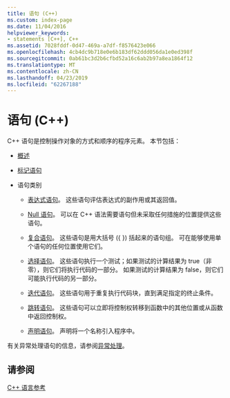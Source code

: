 ```yaml
---
title: 语句 (C++)
ms.custom: index-page
ms.date: 11/04/2016
helpviewer_keywords:
- statements [C++], C++
ms.assetid: 7028fddf-0d47-469a-a7df-f8576423e066
ms.openlocfilehash: 4cb4dc9b718e0e6b183df62ddd056da1e0ed398f
ms.sourcegitcommit: 0ab61bc3d2b6cfbd52a16c6ab2b97a8ea1864f12
ms.translationtype: MT
ms.contentlocale: zh-CN
ms.lasthandoff: 04/23/2019
ms.locfileid: "62267188"
---
```

# <a name="statements-c"></a>语句 (C++)

C++ 语句是控制操作对象的方式和顺序的程序元素。 本节包括：

- [概述](../cpp/overview-of-cpp-statements.md)

- [标记语句](../cpp/labeled-statements.md)

- 语句类别

   - [表达式语句](../cpp/expression-statement.md)。 这些语句评估表达式的副作用或其返回值。

   - [Null 语句](../cpp/null-statement.md)。 可以在 C++ 语法需要语句但未采取任何措施的位置提供这些语句。

   - [复合语句](../cpp/compound-statements-blocks.md)。 这些语句是用大括号 ({ }) 括起来的语句组。 可在能够使用单个语句的任何位置使用它们。

   - [选择语句](../cpp/selection-statements-cpp.md)。 这些语句执行一个测试；如果测试的计算结果为 true（非零），则它们将执行代码的一部分。 如果测试的计算结果为 false，则它们可能执行代码的另一部分。

   - [迭代语句](../cpp/iteration-statements-cpp.md)。 这些语句用于重复执行代码块，直到满足指定的终止条件。

   - [跳转语句](../cpp/jump-statements-cpp.md)。 这些语句可以立即将控制权转移到函数中的其他位置或从函数中返回控制权。

   - [声明语句](declarations-and-definitions-cpp.md)。 声明将一个名称引入程序中。

有关异常处理语句的信息，请参阅[异常处理](../cpp/exception-handling-in-visual-cpp.md)。

## <a name="see-also"></a>请参阅

[C++ 语言参考](../cpp/cpp-language-reference.md)